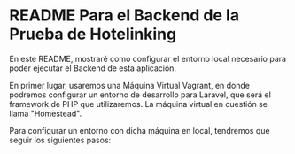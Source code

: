 # README Para el Backend de la Prueba de Hotelinking

En este README, mostraré como configurar el entorno local necesario para poder ejecutar el Backend de esta aplicación.

En primer lugar, usaremos una Máquina Virtual Vagrant, en donde podremos configurar un entorno de desarrollo para Laravel, que será el framework de PHP que utilizaremos. La máquina virtual en cuestión se llama "Homestead".

Para configurar un entorno con dicha máquina en local, tendremos que seguir los siguientes pasos:
